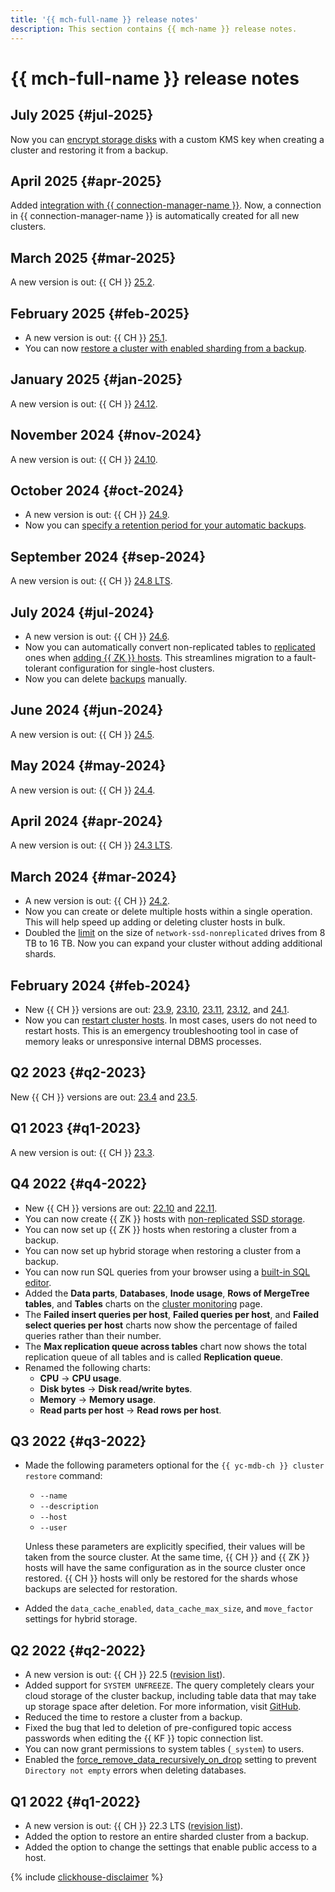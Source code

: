 ```yaml
---
title: '{{ mch-full-name }} release notes'
description: This section contains {{ mch-name }} release notes.
---
```


# {{ mch-full-name }} release notes


## July 2025 {#jul-2025}

Now you can [encrypt storage disks](concepts/storage.md#disk-encryption) with a custom KMS key when creating a cluster and restoring it from a backup.


## April 2025 {#apr-2025}

Added [integration with {{ connection-manager-name }}](operations/update.md#conn-man). Now, a connection in {{ connection-manager-name }} is automatically created for all new clusters.

## March 2025 {#mar-2025}

A new version is out: {{ CH }} [25.2](https://clickhouse.com/blog/clickhouse-release-25-02).

## February 2025 {#feb-2025}

* A new version is out: {{ CH }} [25.1](https://clickhouse.com/blog/clickhouse-release-25-01).
* You can now [restore a cluster with enabled sharding from a backup](operations/cluster-backups.md#restore).

## January 2025 {#jan-2025}

A new version is out: {{ CH }} [24.12](https://clickhouse.com/blog/clickhouse-release-24-12).

## November 2024 {#nov-2024}

A new version is out: {{ CH }} [24.10](https://clickhouse.com/blog/clickhouse-release-24-10).

## October 2024 {#oct-2024}

* A new version is out: {{ CH }} [24.9](https://clickhouse.com/blog/clickhouse-release-24-09).
* Now you can [specify a retention period for your automatic backups](operations/cluster-backups.md#set-backup-retain).

## September 2024 {#sep-2024}

A new version is out: {{ CH }} [24.8 LTS](https://clickhouse.com/blog/clickhouse-release-24-08).

## July 2024 {#jul-2024}

* A new version is out: {{ CH }} [24.6](https://clickhouse.com/docs/en/whats-new/changelog#-clickhouse-release-246-2024-07-01).
* Now you can automatically convert non-replicated tables to [replicated](./concepts/replication.md#replicated-tables) ones when [adding {{ ZK }} hosts](./operations/zk-hosts.md). This streamlines migration to a fault-tolerant configuration for single-host clusters.
* Now you can delete [backups](./concepts/backup.md) manually.

## June 2024 {#jun-2024}

A new version is out: {{ CH }} [24.5](https://clickhouse.com/docs/en/whats-new/changelog#-clickhouse-release-245-2024-05-30).

## May 2024 {#may-2024}

A new version is out: {{ CH }} [24.4](https://clickhouse.com/docs/en/whats-new/changelog#-clickhouse-release-244-2024-04-30).

## April 2024 {#apr-2024}

A new version is out: {{ CH }} [24.3 LTS](https://clickhouse.com/docs/en/whats-new/changelog#-clickhouse-release-243-lts-2024-03-27).

## March 2024 {#mar-2024}

* A new version is out: {{ CH }} [24.2](https://clickhouse.com/docs/en/whats-new/changelog#-clickhouse-release-242-2024-02-29).
* Now you can create or delete multiple hosts within a single operation. This will help speed up adding or deleting cluster hosts in bulk.
* Doubled the [limit](./concepts/limits.md#mch-limits) on the size of `network-ssd-nonreplicated` drives from 8 TB to 16 TB. Now you can expand your cluster without adding additional shards.

## February 2024 {#feb-2024}

* New {{ CH }} versions are out: [23.9](https://clickhouse.com/docs/en/whats-new/changelog/2023#239), [23.10](https://clickhouse.com/docs/en/whats-new/changelog/2023#2310), [23.11](https://clickhouse.com/docs/en/whats-new/changelog/2023#2311), [23.12](https://clickhouse.com/docs/en/whats-new/changelog/2023#2312), and [24.1](https://clickhouse.com/docs/en/whats-new/changelog#-clickhouse-release-241-2024-01-30).
* Now you can [restart cluster hosts](./operations/hosts.md#restart). In most cases, users do not need to restart hosts. This is an emergency troubleshooting tool in case of memory leaks or unresponsive internal DBMS processes.

## Q2 2023 {#q2-2023}

New {{ CH }} versions are out: [23.4](https://clickhouse.com/docs/en/whats-new/changelog#-clickhouse-release-234-2023-04-26) and [23.5](https://clickhouse.com/docs/en/whats-new/changelog#-clickhouse-release-235-2023-06-08).

## Q1 2023 {#q1-2023}

A new version is out: {{ CH }} [23.3](https://clickhouse.com/docs/en/whats-new/changelog#-clickhouse-release-233-lts-2023-03-30).

## Q4 2022 {#q4-2022}

* New {{ CH }} versions are out: [22.10](https://clickhouse.com/docs/en/whats-new/changelog/2022/#-clickhouse-release-2210-2022-10-25) and [22.11](https://clickhouse.com/docs/en/whats-new/changelog/2022/#-clickhouse-release-2211-2022-11-17).
* You can now create {{ ZK }} hosts with [non-replicated SSD storage](concepts/storage.md).
* You can now set up {{ ZK }} hosts when restoring a cluster from a backup.
* You can now set up hybrid storage when restoring a cluster from a backup.
* You can now run SQL queries from your browser using a [built-in SQL editor](./operations/connect/clients.md#inline-editor).
* Added the **Data parts**, **Databases**, **Inode usage**, **Rows of MergeTree tables**, and **Tables** charts on the [cluster monitoring](operations/monitoring.md#monitoring-cluster) page.
* The **Failed insert queries per host**, **Failed queries per host**, and **Failed select queries per host** charts now show the percentage of failed queries rather than their number.
* The **Max replication queue across tables** chart now shows the total replication queue of all tables and is called **Replication queue**.
* Renamed the following charts:
    * **CPU** → **CPU usage**.
    * **Disk bytes** → **Disk read/write bytes**.
    * **Memory** → **Memory usage**.
    * **Read parts per host** → **Read rows per host**.

## Q3 2022 {#q3-2022}

* Made the following parameters optional for the `{{ yc-mdb-ch }} cluster restore` command:

    * `--name`
    * `--description`
    * `--host`
    * `--user`

    Unless these parameters are explicitly specified, their values will be taken from the source cluster. At the same time, {{ CH }} and {{ ZK }} hosts will have the same configuration as in the source cluster once restored. {{ CH }} hosts will only be restored for the shards whose backups are selected for restoration.

* Added the `data_cache_enabled`, `data_cache_max_size`, and `move_factor` settings for hybrid storage.

## Q2 2022 {#q2-2022}

* A new version is out: {{ CH }} 22.5 ([revision list](https://clickhouse.com/docs/en/whats-new/changelog/2022/#-clickhouse-release-225-2022-05-19)).
* Added support for `SYSTEM UNFREEZE`. The query completely clears your cloud storage of the cluster backup, including table data that may take up storage space after deletion. For more information, visit [GitHub](https://github.com/ClickHouse/ClickHouse/pull/36424).
* Reduced the time to restore a cluster from a backup.
* Fixed the bug that led to deletion of pre-configured topic access passwords when editing the {{ KF }} topic connection list.
* You can now grant permissions to system tables (`_system`) to users.
* Enabled the [force_remove_data_recursively_on_drop](https://github.com/ClickHouse/ClickHouse/pull/30054) setting to prevent `Directory not empty` errors when deleting databases.

## Q1 2022 {#q1-2022}

* A new version is out: {{ CH }} 22.3 LTS ([revision list](https://github.com/ClickHouse/ClickHouse/blob/master/CHANGELOG.md)).
* Added the option to restore an entire sharded cluster from a backup.
* Added the option to change the settings that enable public access to a host.

{% include [clickhouse-disclaimer](../_includes/clickhouse-disclaimer.md) %}
